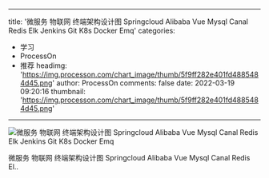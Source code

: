 
---
title: '微服务 物联网 终端架构设计图 Springcloud Alibaba Vue Mysql Canal Redis Elk Jenkins Git K8s Docker Emq'
categories: 
 - 学习
 - ProcessOn
 - 推荐
headimg: 'https://img.processon.com/chart_image/thumb/5f9ff282e401fd4885484d45.png'
author: ProcessOn
comments: false
date: 2022-03-19 09:20:16
thumbnail: 'https://img.processon.com/chart_image/thumb/5f9ff282e401fd4885484d45.png'
---

<div>   
<img class="thumb" alt="微服务 物联网 终端架构设计图 Springcloud Alibaba Vue Mysql Canal Redis Elk Jenkins Git K8s Docker Emq" src="https://img.processon.com/chart_image/thumb/5f9ff282e401fd4885484d45.png" referrerpolicy="no-referrer">
<p>微服务 物联网 终端架构设计图 Springcloud Alibaba Vue Mysql Canal Redis El..</p>  
</div>
            